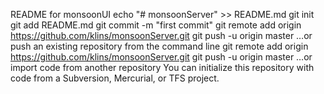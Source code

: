 README for monsoonUI
echo "# monsoonServer" >> README.md
git init
git add README.md
git commit -m "first commit"
git remote add origin https://github.com/klins/monsoonServer.git
git push -u origin master
…or push an existing repository from the command line
git remote add origin https://github.com/klins/monsoonServer.git
git push -u origin master
…or import code from another repository
You can initialize this repository with code from a Subversion, Mercurial, or TFS project.